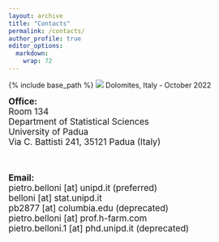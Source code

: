 ```yaml
---
layout: archive
title: "Contacts"
permalink: /contacts/
author_profile: true
editor_options: 
  markdown: 
    wrap: 72
---
```


{% include base_path %} <img src="/images/dolomites.jpeg"/> Dolomites,
Italy - October 2022

<font style="font-size:17px"> <b>Office:</b> <br> Room 134<br/>
Department of Statistical Sciences <br/> University of Padua<br/> Via C.
Battisti 241, 35121 Padua (Italy) <br/>

<br>

<font style="font-size:17px"> <b>Email:</b> <br> pietro.belloni [at]
unipd.it (preferred) <br/> belloni [at] stat.unipd.it <br/> pb2877 [at]
columbia.edu (deprecated) <br/> pietro.belloni [at] prof.h-farm.com
<br/> pietro.belloni.1 [at] phd.unipd.it (deprecated)<br/>

